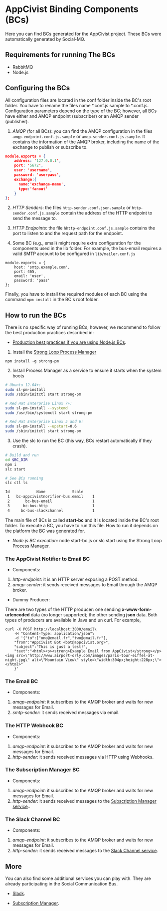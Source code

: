 
# AppCivist Binding Components (BCs)

Here you can find BCs generated for the AppCivist project. These BCs were automatically generated by Social-MQ.


## Requirements for running The BCs

- RabbitMQ
- Node.js

## Configuring the BCs

All configuration files are located in the conf folder inside the BC's root folder. You have to rename the files name \*.conf.js.sample to \*.conf.js.
Configuration parameters depend on the type of the BC; however, all BCs have either and AMQP endpoint (subscriber) or an AMQP sender (publisher).

1) *AMQP* (for all BCs): you can find the AMQP configuration in the files `amqp-endpoint.conf.js.sample` or `amqp-sender.conf.js.sample`. It contains the information of the AMQP broker, including the name of the exchange to publish or subscribe to.
```json
module.exports = {
    address: '127.0.0.1',
    port: '5672',
    user: 'username',
    password: 'userpass',
    exchange:{
      name:'exchange-name',
      type:'fanout'
    }
};
```
2) *HTTP Senders*: the files `http-sender.conf.json.sample` or `http-sender.conf.js.sample` contain the address of the HTTP endpoint to send the message to.

3) *HTTP Endpoints*: the file `hhttp-endpoint.conf.js.sample` contains the port to listen to and the request path for the endpoint.

4) Some BC (e.g., email) might require extra configuration for the components used in the lib folder. For example, the bus-email requires a valid SMTP account to be configured in `lib/mailer.conf.js`
```
module.exports = {
    host: 'smtp.example.com',
    port: 465,
    email: 'user',
    password: 'pass'
};
```

Finally, you have to install the required modules of each BC using the command `npm install` in the BC's root folder.

## How to run the BCs

There is no specific way of running BCs; however, we recommend to follow the best production practices described in:

- [Production best practices if you are using Node.js BCs](https://expressjs.com/en/advanced/best-practice-performance.html).

1. Install the [Strong Loop Process Manager](http://strong-pm.io/prod/)
```
npm install -g strong-pm
```

2. Install Process Manager as a service to ensure it starts when the system boots
```bash
# Ubuntu 12.04+:
sudo sl-pm-install
sudo /sbin/initctl start strong-pm 

# Red Hat Enterprise Linux 7+:
sudo sl-pm-install --systemd
sudo /usr/bin/systemctl start strong-pm 

# Red Hat Enterprise Linux 5 and 6:
sudo sl-pm-install --upstart=0.6
sudo /sbin/initctl start strong-pm
```

3. Use the slc to run the BC (this way, BCs restart automatically if they crash).

```bash
# Build and run
cd $BC_DIR
npm i
slc start

# See BCs running
slc ctl ls

Id            Name            Scale
 1   bc-appcivistnorifier-bus.email    1
 2       bc-bus-email                  1
 3      bc-bus-http                    1
 4     bc-bus-slackchannel             1
  ```

  The main file of BCs is called **start-bc** and it is located inside the BC's root folder. To execute a BC, you have to run this file. How to run it depends on the platform the BC was generated for.

  - *Node.js BC execution*: node start-bc.js or slc start using the Strong Loop Process Manager.


### The AppCivist Notifier to Email BC

- Components:

1) *http-endpoint*: it is an HTTP server exposing a POST method.
2) *amqp-sender*: it sends received messages to Email through the AMQP broker.

- Dummy Producer:

There are two types of the HTTP producer: one sending **x-www-form-urlencoded** data (no longer supported); the other sending **json** data. Both types of producers are available in Java and un curl. For example,

```
curl -X POST http://localhost:3000/email\
    -H "Content-Type: application/json"\
    -d '{"to":["one@email.fr","two@email.fr"],
    "from":"AppCivist Bot <bot@appcivist.org>",
    "subject":"This is just a test!",
    "text":"<html><p><strong>Example Email from AppCivist</strong></p> <img src=\"http://www.airport-orly.com/images/paris-tour-eiffel-at-night.jpg\" alt=\"Mountain View\" style=\"width:304px;height:228px;\"></html>"
    }'
```
### The Email BC

- Components:

1) *amqp-endpoint*: it subscribes to the AMQP broker and waits for new messages for Email.
2) *smtp-sender*: it sends received messages via email.

### The HTTP Webhook BC

- Components:

1) *amqp-endpoint*: it subscribes to the AMQP broker and waits for new messages for Email.
2) *http-sender*: it sends received messages via HTTP using Webhooks.


### The Subscription Manager BC

- Components:

1) *amqp-endpoint*: it subscribes to the AMQP broker and waits for new messages for Email.
2) *http-sender*: it sends received messages to the [Subscription Manager service](https://github.com/rafaelangarita/email-notification-service)..

### The Slack Channel BC

- Components:

1) *amqp-endpoint*: it subscribes to the AMQP broker and waits for new messages for Email.
2) *http-sender*: it sends received messages to the [Slack Channel service](https://github.com/rafaelangarita/slack-sender).




## More


 You can also find some additional services you can play with. They are already participating in the Social Communication Bus.

- [Slack](https://github.com/rafaelangarita/slack-sender).


- [Subscription Manager](https://github.com/rafaelangarita/email-notification-service).
